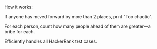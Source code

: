 How it works:

If anyone has moved forward by more than 2 places, print "Too chaotic".

For each person, count how many people ahead of them are greater—a bribe for each.

Efficiently handles all HackerRank test cases.